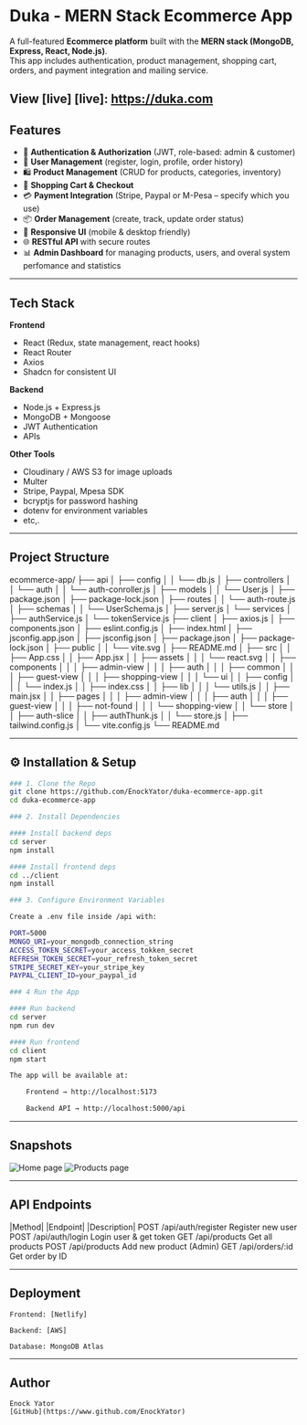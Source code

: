 # Duka - MERN Stack Ecommerce App  

A full-featured **Ecommerce platform** built with the **MERN stack (MongoDB, Express, React, Node.js)**.  
This app includes authentication, product management, shopping cart, orders, and payment integration and mailing service.  

View [live]
[live]: https://duka.com
---

## Features  

- 🔐 **Authentication & Authorization** (JWT, role-based: admin & customer)  
- 👤 **User Management** (register, login, profile, order history)  
- 🛍️ **Product Management** (CRUD for products, categories, inventory)  
- 🛒 **Shopping Cart & Checkout**  
- 💳 **Payment Integration** (Stripe, Paypal or M-Pesa – specify which you use)  
- 📦 **Order Management** (create, track, update order status)  
- 📱 **Responsive UI** (mobile & desktop friendly)  
- 🌐 **RESTful API** with secure routes  
- 📊 **Admin Dashboard** for managing products, users, and overal system perfomance and statistics  

---

## Tech Stack  

**Frontend**  
- React (Redux, state management, react hooks)  
- React Router  
- Axios  
- Shadcn for consistent UI

**Backend**  
- Node.js + Express.js  
- MongoDB + Mongoose  
- JWT Authentication  
- APIs

**Other Tools**  
- Cloudinary / AWS S3 for image uploads
- Multer  
- Stripe, Paypal, Mpesa SDK 
- bcryptjs for password hashing  
- dotenv for environment variables  
- etc,.

---

## Project Structure  

ecommerce-app/
├── api
│   ├── config
│   │   └── db.js
│   ├── controllers
│   │   └── auth
│   │       └── auth-conroller.js
│   ├── models
│   │   └── User.js
│   ├── package.json
│   ├── package-lock.json
│   ├── routes
│   │   └── auth-route.js
│   ├── schemas
│   │   └── UserSchema.js
│   ├── server.js
│   └── services
│       ├── authService.js
│       └── tokenService.js
├── client
│   ├── axios.js
│   ├── components.json
│   ├── eslint.config.js
│   ├── index.html
│   ├── jsconfig.app.json
│   ├── jsconfig.json
│   ├── package.json
│   ├── package-lock.json
│   ├── public
│   │   └── vite.svg
│   ├── README.md
│   ├── src
│   │   ├── App.css
│   │   ├── App.jsx
│   │   ├── assets
│   │   │   └── react.svg
│   │   ├── components
│   │   │   ├── admin-view
│   │   │   ├── auth
│   │   │   ├── common
│   │   │   ├── guest-view
│   │   │   ├── shopping-view
│   │   │   └── ui
│   │   ├── config
│   │   │   └── index.js
│   │   ├── index.css
│   │   ├── lib
│   │   │   └── utils.js
│   │   ├── main.jsx
│   │   ├── pages
│   │   │   ├── admin-view
│   │   │   ├── auth
│   │   │   ├── guest-view
│   │   │   ├── not-found
│   │   │   └── shopping-view
│   │   └── store
│   │       ├── auth-slice
│   │       ├── authThunk.js
│   │       └── store.js
│   ├── tailwind.config.js
│   └── vite.config.js
└── README.md

---

## ⚙️ Installation & Setup  

```bash
### 1️. Clone the Repo  
git clone https://github.com/EnockYator/duka-ecommerce-app.git
cd duka-ecommerce-app

### 2️. Install Dependencies

#### Install backend deps
cd server
npm install

#### Install frontend deps
cd ../client
npm install

### 3️. Configure Environment Variables

Create a .env file inside /api with:

PORT=5000
MONGO_URI=your_mongodb_connection_string
ACCESS_TOKEN_SECRET=your_access_tokken_secret
REFRESH_TOKEN_SECRET=your_refresh_token_secret
STRIPE_SECRET_KEY=your_stripe_key 
PAYPAL_CLIENT_ID=your_paypal_id   

### 4️ Run the App

#### Run backend
cd server
npm run dev

#### Run frontend
cd client
npm start

The app will be available at:

    Frontend → http://localhost:5173

    Backend API → http://localhost:5000/api
```
---

## Snapshots

![Home page](home-page.png)
![Products page](listing.png)

---

## API Endpoints 
|Method|	|Endpoint|	|Description|
POST	/api/auth/register	Register new user
POST	/api/auth/login	Login user & get token
GET	/api/products	Get all products
POST	/api/products	Add new product (Admin)
GET	/api/orders/:id	Get order by ID

---

## Deployment

    Frontend: [Netlify]

    Backend: [AWS]

    Database: MongoDB Atlas

---

## Author
    Enock Yator
    [GitHub](https://www.github.com/EnockYator)
